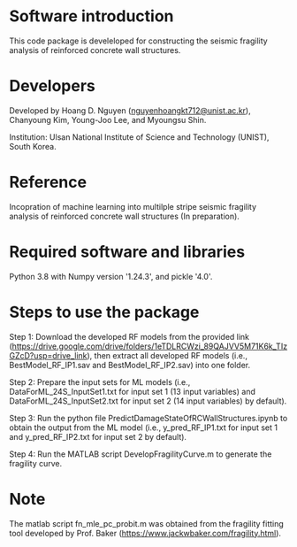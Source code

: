 # Software introduction

This code package is develeloped for constructing the seismic fragility analysis of reinforced concrete wall structures. 

# Developers

Developed by Hoang D. Nguyen (nguyenhoangkt712@unist.ac.kr), Chanyoung Kim, Young-Joo Lee, and Myoungsu Shin. 

Institution: Ulsan National Institute of Science and Technology (UNIST), South Korea.

# Reference

Incopration of machine learning  into multilple stripe seismic fragility analysis of reinforced concrete wall structures (In preparation).

# Required software and libraries

Python 3.8 with Numpy version '1.24.3', and pickle '4.0'.

# Steps to use the package

Step 1: Download the developed RF models from the provided link (https://drive.google.com/drive/folders/1eTDLRCWzi_89QAJVV5M71K6k_TIzGZcD?usp=drive_link), then extract all developed RF models (i.e., BestModel_RF_IP1.sav and BestModel_RF_IP2.sav) into one folder.

Step 2: Prepare the input sets for ML models (i.e., DataForML_24S_InputSet1.txt for input set 1 (13 input variables) and DataForML_24S_InputSet2.txt for input set 2 (14 input variables) by default).

Step 3: Run the python file PredictDamageStateOfRCWallStructures.ipynb to obtain the output from the ML model (i.e., y_pred_RF_IP1.txt for input set 1 and y_pred_RF_IP2.txt for input set 2 by default).

Step 4: Run the MATLAB script DevelopFragilityCurve.m to generate the fragility curve.

# Note

The matlab script fn_mle_pc_probit.m was obtained from the fragility fitting tool developed by Prof. Baker (https://www.jackwbaker.com/fragility.html).

